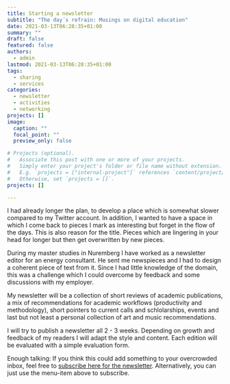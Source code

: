 ```yaml
---
title: Starting a newsletter
subtitle: "The day´s refrain: Musings on digital education"
date: 2021-03-13T06:28:35+01:00
summary: ""
draft: false
featured: false
authors:
  - admin
lastmod: 2021-03-13T06:28:35+01:00
tags:
  - sharing
  - services
categories:
  - newsletter
  - activities
  - networking
projects: []
image:
  caption: ""
  focal_point: ""
  preview_only: false

# Projects (optional).
#   Associate this post with one or more of your projects.
#   Simply enter your project's folder or file name without extension.
#   E.g. `projects = ["internal-project"]` references `content/project/deep-learning/index.md`.
#   Otherwise, set `projects = []`.
projects: []

---
```

I had already longer the plan, to develop a place which is somewhat slower compared to my Twitter account. In addition, I wanted to have a space in which I come back to pieces I mark as interesting but forget in the flow of the days. This is also reason for the title. Pieces which are lingering in your head for longer but then get overwritten by new pieces.

During my master studies in Nuremberg I have worked as a newsletter editor for an energy consultant. He sent me newspieces and I had to design a coherent piece of text from it. Since I had little knowledge of the domain, this was a challenge which I could overcome by feedback and some discussions with my employer.

My newsletter will be a collection of short reviews of academic publications, a mix of recommendations for academic workflows (productivity and methodology), short pointers to current calls and schlolarships, events and last but not least a personal collection of art and music recommendations.

I will try to publish a newsletter all 2 - 3 weeks. Depending on growth and feedback of my readers I will adapt the style and content. Each edition will be evaluated with a simple evaluation form.

Enough talking: If you think this could add something to your overcrowded inbox, feel free to <a href="https://www.getrevue.co/profile/mkalz">subscribe here for the newsletter</a>. Alternatively, you can just use the menu-item above to subscribe.
<script src="https://utteranc.es/client.js"
        repo="https://github.com/mkalz/mkalz-academic"
        issue-term="pathname"
        theme="github-light"
        crossorigin="anonymous"
        async>
</script>